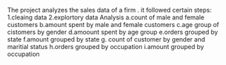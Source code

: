 The project analyzes the sales data of a firm . it followed certain steps:
1.cleaing data
2.explortory data Analysis
  a.count of male and female customers
  b.amount spent by male and female customers
  c.age group of cistomers by gender
  d.amoount spent by age group
  e.orders  grouped by state
  f.amount  grouped by state
  g. count of customer by gender and maritial status
  h.orders grouped by occupation
  i.amount grouped by occupation 

